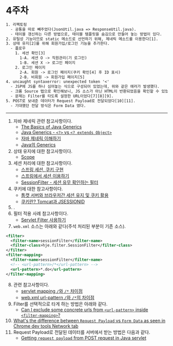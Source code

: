 4주차
=====
```txt
1. 리팩토링
  - 공통을 따로 빼주었다(JsonUtil.java => ResponseUtil.java).
  - 테이블 갱신하는 다른 방법으로, 테이블 템플릿을 숨김으로 만들어 놓는 방법이 있다.
2. 유틸성 기능이므로 static 메소드로 선언하기 위해, 제네릭 메소드를 이용한다[1].
3. 상태 유지[2]를 위해 회원가입/로그인 기능을 추가한다.
  - 플로우
    1. 세션 확인[3]
      1-A. 세션 O -> 직원관리(기 로그인)
      1-B. 세션 X -> 로그인 페이지
    2. 로그인 페이지
      2-A. 회원 -> 로그인 페이지(쿠키 확인[4] 후 ID 표시)
      2-B. 비회원 -> 회원가입 페이지[5]
4. uncaught syntaxerror: unexpected token '<'
  - JSP에 JS를 하나 심어놓는 식으로 구성되어 있었는데, 위와 같은 에러가 발생했다.
  - 크롬 Source 탭으로 확인해보니, JS 소스가 아닌 HTML이 반환되었음을 확인할 수 있었다.
  - 문제는 Filter를 타도록 설정한 URL이었다[7][8][9].
5. POST로 보내준 데이터가 Request Payload로 전달되었다[10][11].
  - 기대했던 전달 방식은 Form Data 였다.
```

- - -
1. 자바 제네릭 관련 참고사항이다.
	* [The Basics of Java Generics](https://www.baeldung.com/java-generics)
	* [Java Generics - `<?>` vs `<? extends Object>`](https://www.baeldung.com/java-generics-vs-extends-object)
	* [자바 제네릭 이해하기](https://yaboong.github.io/java/2019/01/19/java-generics-1/)
	* [Java의 Generics](https://medium.com/@joongwon/java-java%EC%9D%98-generics-604b562530b3)
2. 상태 유지에 대한 참고사항이다.
	* [Scope](https://lazymankook.tistory.com/58)
3. 세션 처리에 대한 참고사항이다.
	* [스프링 세션, 쿠키 구현](https://engkimbs.tistory.com/696)
	* [스프링에서 세션 이용하기](https://devkingdom.tistory.com/9)
	* [SessionFilter - 세션 유무 확인하는 필터](https://sarc.io/index.php/java/296-sessionfilter)
4. 쿠키에 대한 참고사항이다.
	* [톰캣 서버와 브라우저간 세션 유지 및 쿠키 활용](https://m.blog.naver.com/misschip/221988026781)
	* [쿠키란? Tomcat과 JSESSIONID](https://dmobi.tistory.com/136)
5. .
6. 필터 적용 사례 참고사항이다.
	* [Servlet Filter 사용하기](https://atoz-develop.tistory.com/entry/Servlet-Filter-%EC%82%AC%EC%9A%A9%ED%95%98%EA%B8%B0)
7. `web.xml` 소스는 아래와 같다(주석 처리된 부분이 기존 소스).  
```xml
<filter>
  <filter-name>sessionFilter</filter-name>
  <filter-class>hje.filter.SessionFilter</filter-class>
</filter>
<filter-mapping>
  <filter-name>sessionFilter</filter-name>
  <!-- <url-pattern>/*</url-pattern> -->
  <url-pattern>*.do</url-pattern>
</filter-mapping>

```
8. 관련 참고사항이다.
	* [servlet mapping `/`와 `/*` 차이점](https://multifrontgarden.tistory.com/145)
	* [web.xml url-pattern `/`와 `/*`의 차이점](https://lng1982.tistory.com/97)
9. Filter를 선택적으로 타게 하는 방법은 아래와 같다.
	* [Can I exclude some concrete urls from `<url-pattern>` inside `<filter-mapping>`?](https://stackoverflow.com/questions/3125296/can-i-exclude-some-concrete-urls-from-url-pattern-inside-filter-mapping)
10. [What's the difference between `Request Payload` vs `Form Data` as seen in Chrome dev tools Network tab](https://stackoverflow.com/questions/23118249/whats-the-difference-between-request-payload-vs-form-data-as-seen-in-chrome)
11. Request Payload로 전달된 데이터를 서버에서 받는 방법은 다음과 같다.
	* [Getting `request payload` from POST request in Java servlet](https://stackoverflow.com/questions/14525982/getting-request-payload-from-post-request-in-java-servlet)